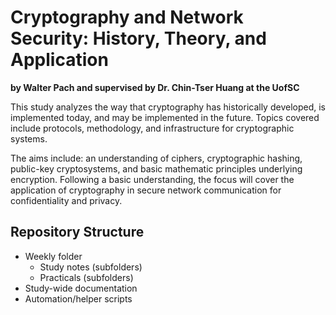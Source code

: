 # Cryptography and Network Security: History, Theory, and Application
**by Walter Pach and supervised by Dr. Chin-Tser Huang at the UofSC**

This study analyzes the way that cryptography has historically developed, is
implemented today, and may be implemented in the future. Topics covered 
include protocols, methodology, and infrastructure for cryptographic systems.

The aims include: an understanding of ciphers, cryptographic hashing, 
public-key cryptosystems, and basic mathematic principles underlying encryption.
Following a basic understanding, the focus will cover the application of 
cryptography in secure network communication for confidentiality and privacy.

## Repository Structure
* Weekly folder
    * Study notes (subfolders)
    * Practicals (subfolders)
* Study-wide documentation
* Automation/helper scripts
